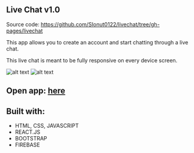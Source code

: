 ## Live Chat v1.0

Source code: https://github.com/SIonut0122/livechat/tree/gh-pages/livechat

This app allows you to create an account and start chatting through a live chat.

This live chat is meant to be fully responsive on every device screen.

![alt text](https://i.ibb.co/PQPv2VC/zzzz.png)
![alt text](https://i.ibb.co/MpDsJ32/app-2.png)

## Open app: [here](https://sionut0122.github.io/livechat/)

## Built with:
- HTML, CSS, JAVASCRIPT
- REACT.JS
- BOOTSTRAP
- FIREBASE 

